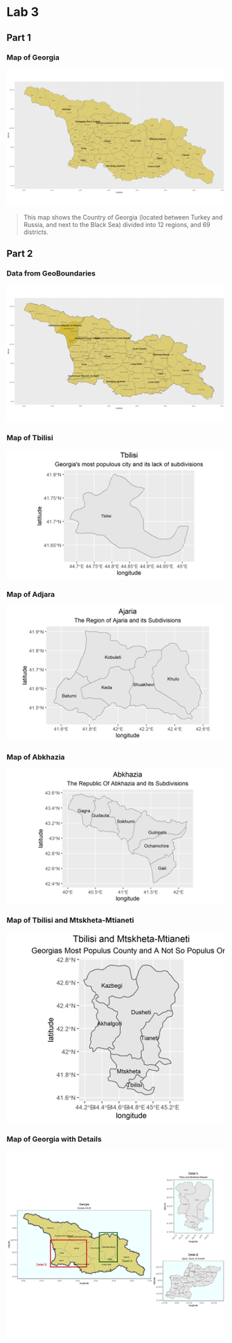 # Lab 3
## Part 1
### Map of Georgia
![](gggeorgia.png)
> This map shows the Country of Georgia (located between Turkey and Russia, and next to the Black Sea) divided into 12 regions, and 69 districts. 

## Part 2
### Data from GeoBoundaries
![](geogeorgia.png)

### Map of Tbilisi
![](tbilisi.png)

### Map of Adjara
![](ajaria.png)

### Map of Abkhazia
![](abkhazia.png)

### Map of Tbilisi and Mtskheta-Mtianeti
![](twoarea.png)

### Map of Georgia with Details
![](georgiafinaldetails.png)
